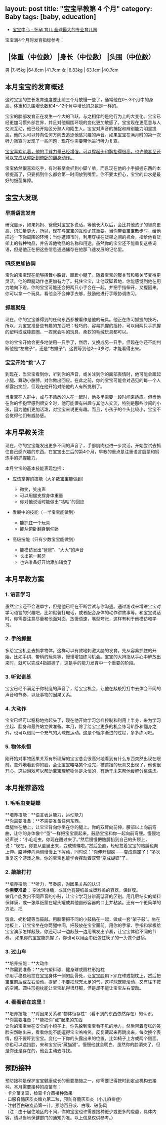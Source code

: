 layout: post
title: "宝宝早教第 4 个月"
category: Baby
tags: [baby, education]
---

- [宝宝中心 - 怀孕 育儿 全球最大的专业育儿网](http://cn.babycenter.com/)


宝宝满4个月时发育指标参考：

&nbsp; |体重（中位数） |身长（中位数） |头围（中位数）
---
男   |7.45kg  |64.6cm  |41.7cm
女   |6.83kg | 63.1cm  |40.7cm

## 本月宝宝的发育概述

这时宝宝的生长发育速度要比前三个月放慢一些了，通常他在0～3个月中的身高、体重和头围增长数和4～12个月中增长的总数是一样的。  
  
宝宝的脑部发育正在发生一个大的飞跃，与之相伴的是他行为上的大变化。宝宝已经更加习惯外部世界，并且对他周围环境的变化更加敏感了。宝宝现在更愿意与人交流互动，他已经开始区分熟人和陌生人。宝宝对声音的捕捉和辨别能力明显提高，他的头可以转向任何方向去追逐他感兴趣的声音。如果宝宝在满月时的第一次听力筛查时发现了一些问题，现在你需要带他进行听力复查。  
  
<u>宝宝喜欢趴着，他的手臂力量已经增强，可以撑起头和胸抬得很高，也许他甚至还可以完成从仰卧到俯卧的翻身动作。</u>
  
宝宝依然很喜欢吃手，有时甚至会抓到小脚丫啃，而且现在他的小手抓握东西的本领提高了，只要抓到什么都会第一时间放到嘴里。你不要太担心，宝宝的口水是最好的细菌屏障。 

<!-- more --> 
  
## 宝宝大发现

### 早期语言发育

研究显示，如果妈妈、爸爸对宝宝多说话，等他长大以后，会比其他孩子的智商更高、词汇量更大，所以，现在与宝宝的互动尤其重要。当你带着宝宝散步时，给他描述一下你周围的环境；当你逛超市时，利用穿梭在货架之间的机会，指给他看货架上的各种物品，并告诉他物品的名称和用途。虽然你的宝宝还不能重复这些词语，但是他正在把这些信息通通储存在他那飞速发展的记忆里。  


### 四肢更加协调

宝你的宝宝现在能够挥舞小胳臂、蹬蹬小腿了。随着宝宝的髋关节和膝关节变得更灵活，他的蹬腿动作也更加有力了。托住宝宝，让他双脚着地，你能感觉到他在用力地向下蹬。你的宝宝可能还会把两只小手合在一起，并把手指伸开，又握回来。你可以拿一个玩具，看他会不会伸手去够，鼓励他进行手眼协调练习。  


### 抓着就是

现在，你的宝宝够得到的任何东西都被看作是他的玩具。他正在练习抓握的技巧，所以，为宝宝准备些有趣的东西吧：轻巧的、容易抓握的摇铃，可以用两只手抓握的塑料或或橡胶圈、一捏就会叫的玩具、柔软的毛绒玩具都可以。  
  
你的宝宝开始会更多地使用一只手了，然后，又换成另一只手，但现在你还不能判断他是“左撇子”，还是“右撇子”，这要等到他2～3岁时，才能看得出来。  


### 宝宝开始“挑”人了

到现在，当宝宝看到你，听到你的声音，或关注到你的面部表情时，他可能会蹬起小腿、舞动小胳膊，对你做出回应。在此之前，你的宝宝可能会对遇见的每一个人都露出笑脸，但现在他开始对陪他的人有所挑剔了。  
  
当宝宝在人群中，或与不熟悉的人在一起时，他多半需要一段时间来适应。但当他在你的怀抱里感到很安全时，他可能很有兴趣与其他人交流，特别是那些吵闹的小孩，因为他们更加活泼，对宝宝来说更有趣。而且，小孩子的个头比较小，宝宝不会觉得他们有威胁感。  

## 本月早教关注

现在，你的宝宝能发出更多不同的声音了，手部肌肉也进一步灵活，开始尝试去抓住自己感兴趣的东西。在宝宝出生后的第4个月，早教的重点是注重语言启蒙和锻炼手的抓握能力。

本月宝宝的基本技能表现包括： 

- 应该掌握的技能（大多数宝宝能做到）
    - 微笑，笑出声  
    - 可以用腿支撑身体重量  
    - 你对他说话时能做出“咕咕”的回应

- 发展中的技能（一半宝宝能做到）
    - 能抓住一个玩具  
    - 能从俯卧翻身到仰卧

- 高级技能（只有少数宝宝能做到）
    - 能模仿发出“爸爸”、“大大”的声音   
    - 长出第一颗牙  
    - 也许准备好开始添加辅食了

## 本月早教方案

### 1. 语言学习

虽然宝宝还不会说单字，但是他已经在不断尝试与你沟通。通过游戏来增进宝宝对学习语言的兴趣吧，比如假装打电话，或者配合身体的动作讲故事等。和宝宝说话时，你需要注意尽量和他面对面，放慢语速，嘴型夸张，这样有利于他模仿和学习。  


### 2. 手的抓握

多给宝宝机会去抓拿物体，这样可以有效地刺激大脑的发育。先从容易抓住的开始，比如手绢、带柄的玩具等，慢慢增加练习机会。宝宝的大拇指从手心中解放出来时，就可以完成4指抓握了，这是手的能力发育中一个重要的阶段。  


### 3. 听觉训练

宝宝已经不满足于你制造的声音了，给宝宝机会，让他在敲敲打打中去体会不同的声音和节奏，以及事物的因果关系。  


### 4. 大动作

宝宝已经可以稳稳地抬起头了，现在他开始学习怎样控制和利用上半身，来为学习坐起、翻身和最终站立做准备。本月，除了给宝宝更多的机会练习趴卧和翻身之外，也可以借助一个充气的大球做运动。这是个循序渐进的过程，多多练习吧。

### 5. 物体永恒

刚开始对事物因果关系有所理解的宝宝总会很高兴地看到有什么东西突然出现在眼前。意外地看到你的脸，会让宝宝咯咯笑个没完，被遮挡的玩具又出现了，他也很开心。这些游戏可以帮助宝宝理解物体是永恒的，有助于未来帮他缓解分离焦虑。  

## 本月推荐游戏

### 1. 毛毛虫变蝴蝶

**培养技能：**语言表达能力，运动能力  
**你需要准备：**不需要准备任何东西。  
盘腿坐在地上，让宝宝背向你坐在你的腿上。你的双臂向前伸，腰部以上向前弯曲，让你的身体像个“茧”一样把宝宝裹起来。鼓励宝宝和你一起向前弯腰。慢慢地轻声说：“小毛毛虫，你现在醒过来了。”然后慢慢把胳膊抬到自己的头顶上，说：“现在，你要从茧里出来，变成蝴蝶啦。”然后坐直，轻轻拉着宝宝的胳膊也向上伸。胳膊伸向两侧慢慢上下挥动，同时说：“你伸开翅膀——变成蝴蝶了！”多次重复这个游戏之后，你的宝宝也能学会挥动着双臂“变成蝴蝶”了。  


### 2. 敲敲打打

**培养技能：**听力，节奏感，对因果关系的认识   
**你需要准备：** 空冰淇淋桶，或其他有硬纸盖或塑料盖的容器，保鲜膜。  
做几个能发出不同声音的小鼓，让宝宝学习分辨高低音的区别。用几层结实的塑料保鲜膜，或一张厚纸蒙在罐头罐或其他圆形容器的口上并粘紧。还有一个更简单的方法，把

饭盒、奶粉罐等当鼓敲。用胶带把不同的小鼓粘在一起，做成一套“架子鼓”。坐在地板上，让宝宝坐在你两腿中间，把鼓放在宝宝面前。用你的手掌、手指和掌根给宝宝演示怎样敲鼓，你还可以一边敲鼓一边用嘴发出节奏，让宝宝体验不同的节奏。 如果你的宝宝能抓握了，你也可以用面巾纸包住筷子的一头做个鼓槌。  


### 3. 过山车

**培养技能：**大动作  
**你需要准备：**充气塑料球、健身球或圆柱形抱枕  
你用手稳稳地扶在宝宝身体一侧的肋骨处，让宝宝脸朝下趴在球或抱枕上，然后把宝宝前后或左右滚动。提醒：不要把球充太足的气，这样球既能滚动，又有往下按的空间。圆柱形抱枕能让宝宝趴得很舒服，但是却不能让宝宝左右滚动。  


### 4. 看看谁在这里！

**培养技能：**对因果关系和“物体恒存性”（看不到的东西依然存在）的认识。  
**你需要准备：**能把你“藏”起来的东西  
让你的宝宝坐在安全的小椅子上，你先躲到宝宝看不见的地方，然后带着夸张的笑脸突然蹦出来，看看你能不能逗得宝宝咯咯笑。反复藏起来再跳出来，每次换个表情，但不要吓到宝宝。变化一下你的头露出来的位置，比如椅子上方或两个侧面。你也可以遮挡脸，来和宝宝玩“藏猫猫”。慢慢他就会明白，虽然你的脸消失了，但是你还是存在的，他会主动去寻找。

## 预防接种

预防接种是保护宝宝健康成长的重要措施之一，你需要记得按时到定点机构去接种。本月需要接种的疫苗有：  
· 卡介苗复查，检查卡介苗接种效果  
· 口服脊髓灰质炎糖丸第二粒，预防脊髓灰质炎（小儿麻痹症）   
· 注射百白破疫苗第一针，预防百日咳、白喉、破伤风   
（注：由于居住地区的不同，你的宝宝也许需要接种更少或更多的疫苗，具体内容，请以当地保健部门的通知为准。以上信息仅供参考。）

